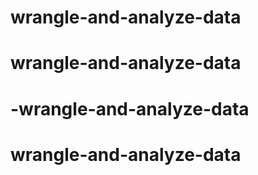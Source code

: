 # wrangle-and-analyze-data
# wrangle-and-analyze-data
# -wrangle-and-analyze-data
# wrangle-and-analyze-data
